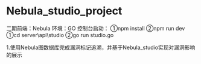# Nebula_studio_project
二期前端：Nebula 环境：GO 
控制台启动：
①npm install ②npm run dev ①cd server\api\studio ②go run studio.go

1.使用Nebula图数据库完成漏洞标记追溯，并基于Nebula_studio实现对漏洞影响的展示
